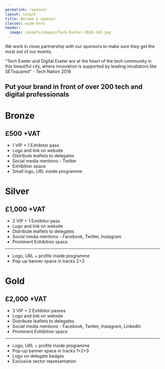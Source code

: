 ```yaml
---
permalink: /sponsor
layout: single
title: Become a sponsor
classes: wide-hero
header:
  image: /assets/images/Tech-Exeter-2018-143.jpg
---
```


We work in close partnership with our sponsors to make sure they get the most out of our events.

<div class="notice--info">
“Tech Exeter and Digital Exeter are at
the heart of the tech community in
this beautiful city, where innovation is
supported by leading incubators like
SETsquared” - Tech Nation 2018
</div>

## Put your brand in front of over 200 tech and digital professionals

<div class="grid-3col">

<div class="notice--warning">
<h1>Bronze</h1>
<h2>£500 +VAT</h2>
  <ul>
    <li>1 VIP + 1 Exhibitor pass</li>
    <li>Logo and link on website</li>
    <li>Distribute leaflets to delegates</li>
    <li>Social media mentions - Twitter</li>
    <li>Exhibition space</li>
    <li>Small logo, URL inside programme</li>
  </ul>
</div>
<div class="notice">
<h1>Silver</h1>
<h2>£1,000 +VAT</h2>
  <ul>
    <li>2 VIP + 1 Exhibitor pass</li>
    <li>Logo and link on website</li>
    <li>Distribute leaflets to delegates</li>
    <li>Social media mentions - Facebook, Twitter, Instagram</li>
    <li>Prominent Exhibition space</li>
  </ul>
  <hr/>
  <ul>
    <li class="strong">Logo, URL + profile inside programme</li>
    <li class="strong">Pop-up banner space in tracks 2+3</li>
  </ul>
</div>
<div class="notice--success">
<h1>Gold</h1>
<h2>£2,000 +VAT</h2>
  <ul>
    <li>3 VIP + 2 Exhibitor passes</li>
    <li>Logo and link on website</li>
    <li>Distribute leaflets to delegates</li>
    <li>Social media mentions - Facebook, Twitter, Instagram, LinkedIn</li>
    <li>Prominent Exhibition space</li>
  </ul>
  <hr/>
  <ul>
    <li class="strong">Logo, URL + profile inside programme</li>
    <li class="strong">Pop-up banner space in tracks 1+2+3</li>
    <li class="strong">Logo on delegate badges</li>
    <li class="strong">Exclusive sector representation</li>
  </ul>
</div>
</div>
